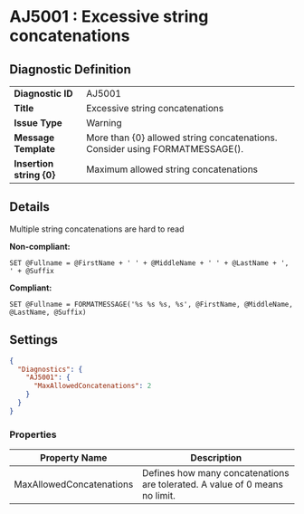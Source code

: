 # AJ5001 : Excessive string concatenations

## Diagnostic Definition

<table>
  <tr>
    <td class="header"><b>Diagnostic ID</b></td>
    <td>AJ5001</td>
  </tr>
  <tr>
    <td class="header"><b>Title</b></td>
    <td>Excessive string concatenations</td>
  </tr>
  <tr>
    <td class="header"><b>Issue Type</b></td>
    <td>Warning</td>
  </tr>
  <tr>
    <td class="header"><b>Message Template</b></td>
    <td>More than {0} allowed string concatenations. Consider using FORMATMESSAGE().</td>
  </tr>
    <tr>
    <td class="header"><b>Insertion string {0}</b></td>
    <td>Maximum allowed string concatenations</td>
  </tr>

</table>

## Details

Multiple string concatenations are hard to read

**Non-compliant:**

```tsql
SET @Fullname = @FirstName + ' ' + @MiddleName + ' ' + @LastName + ', ' + @Suffix
```

**Compliant:**

```tsql
SET @Fullname = FORMATMESSAGE('%s %s %s, %s', @FirstName, @MiddleName, @LastName, @Suffix)
```


## Settings

```json
{
  "Diagnostics": {
    "AJ5001": {
      "MaxAllowedConcatenations": 2
    }
  }
}
```


### Properties

| Property Name            | Description                                                                 |
|--------------------------|-----------------------------------------------------------------------------|
| MaxAllowedConcatenations | Defines how many concatenations are tolerated. A value of 0 means no limit. |




